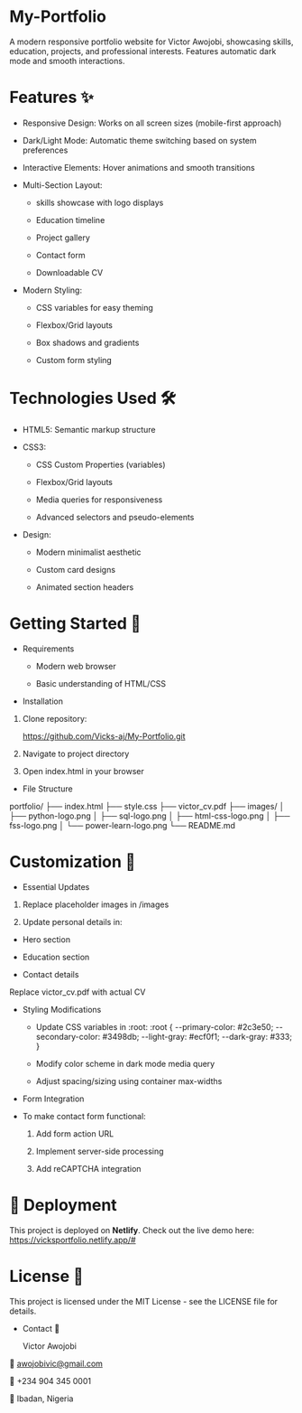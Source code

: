 # My-Portfolio

A modern responsive portfolio website for Victor Awojobi, showcasing skills, education, projects, and professional interests. Features automatic dark mode and smooth interactions.

# Features ✨
* Responsive Design: Works on all screen sizes (mobile-first approach)

* Dark/Light Mode: Automatic theme switching based on system preferences

* Interactive Elements: Hover animations and smooth transitions

* Multi-Section Layout:

   * skills showcase with logo displays
    
   * Education timeline
 
  * Project gallery

  * Contact form
 
  * Downloadable CV

* Modern Styling:

    * CSS variables for easy theming

    * Flexbox/Grid layouts

    * Box shadows and gradients

    * Custom form styling

# Technologies Used 🛠️

* HTML5: Semantic markup structure

* CSS3:

  * CSS Custom Properties (variables)

  * Flexbox/Grid layouts

  * Media queries for responsiveness

  * Advanced selectors and pseudo-elements

* Design:

  * Modern minimalist aesthetic

  * Custom card designs

  * Animated section headers

# Getting Started 🚀

* Requirements

  * Modern web browser

  * Basic understanding of HTML/CSS

* Installation

1. Clone repository:
   
   https://github.com/Vicks-aj/My-Portfolio.git

2. Navigate to project directory

3. Open index.html in your browser

* File Structure
  
portfolio/
├── index.html
├── style.css
├── victor_cv.pdf
├── images/
│   ├── python-logo.png
│   ├── sql-logo.png
│   ├── html-css-logo.png
│   ├── fss-logo.png
│   └── power-learn-logo.png
└── README.md

# Customization 🎨

* Essential Updates
  
1. Replace placeholder images in /images

2. Update personal details in:

  * Hero section

  * Education section

  * Contact details

Replace victor_cv.pdf with actual CV

* Styling Modifications
  
   * Update CSS variables in :root:
:root {
  --primary-color: #2c3e50;
  --secondary-color: #3498db;
  --light-gray: #ecf0f1;
  --dark-gray: #333;
}

  * Modify color scheme in dark mode media query

  * Adjust spacing/sizing using container max-widths

* Form Integration

* To make contact form functional:

  1. Add form action URL

  2. Implement server-side processing

  3.  Add reCAPTCHA integration

# 🚀 Deployment  
This project is deployed on **Netlify**. Check out the live demo here:
https://vicksportfolio.netlify.app/#

# License 📄
This project is licensed under the MIT License - see the LICENSE file for details.

* Contact 📧

  Victor Awojobi
  
📧 awojobivic@gmail.com

📱 +234 904 345 0001

📍 Ibadan, Nigeria


